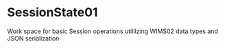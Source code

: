 # SessionState01

Work space for basic Session operations utililzing WIMS02 data types and JSON serialization
